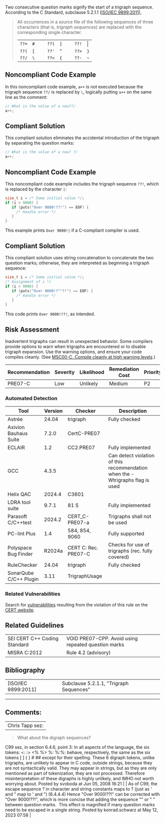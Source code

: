 Two consecutive question marks signify the start of a trigraph sequence. According to the C Standard, subclause 5.2.1.1 \[[ISO/IEC 9899:2011](AA.-Bibliography_87152170.html#AA.Bibliography-ISO-IEC9899-2011)\],
> All occurrences in a source file of the following sequences of three characters (that is, *trigraph sequences*) are replaced with the corresponding single character.
>
> |       |     |     |       |     |     |       |     |
> |-------|-----|-----|-------|-----|-----|-------|-----|
> | `??=` | `#` | ` ` | `??)` | `]` | ` ` | `??!` | \|  |
> | `??(` | `[` | ` ` | `??'` | `^` | ` ` | `??>` | `}` |
> | `??/` | `\` | ` ` | `??<` | `{` | ` ` | `??-` | `~` |
>
>   

## Noncompliant Code Example
In this noncompliant code example, `a++` is not executed because the trigraph sequence `??/` is replaced by `\`, logically putting `a++` on the same line as the comment:
``` c
// What is the value of a now??/
a++;
```
## Compliant Solution
This compliant solution eliminates the accidental introduction of the trigraph by separating the question marks:
``` c
// What is the value of a now? ?/
a++;
```
## Noncompliant Code Example
This noncompliant code example includes the trigraph sequence `??!`, which is replaced by the character `|`:
``` c
size_t i = /* Some initial value */;
if (i > 9000) {
   if (puts("Over 9000!??!") == EOF) {
     /* Handle error */
   }
}
```
This example prints `Over 9000!|` if a C-compliant compiler is used.
## Compliant Solution
This compliant solution uses string concatenation to concatenate the two question marks; otherwise, they are interpreted as beginning a trigraph sequence:
``` c
size_t i = /* Some initial value */;
/* Assignment of i */
if (i > 9000) {
   if (puts("Over 9000!?""?!") == EOF) {
     /* Handle error */
   }
}
```
This code prints `Over 9000!??!`, as intended.
## Risk Assessment
Inadvertent trigraphs can result in unexpected behavior. Some compilers provide options to warn when trigraphs are encountered or to disable trigraph expansion. Use the warning options, and ensure your code compiles cleanly. (See [MSC00-C. Compile cleanly at high warning levels](MSC00-C_%20Compile%20cleanly%20at%20high%20warning%20levels).)

| Recommendation | Severity | Likelihood | Remediation Cost | Priority | Level |
| ----|----|----|----|----|----|
| PRE07-C | Low | Unlikely | Medium | P2 | L3 |

### Automated Detection

| Tool | Version | Checker | Description |
| ----|----|----|----|
| Astrée | 24.04 | trigraph | Fully checked |
| Axivion Bauhaus Suite | 7.2.0 | CertC-PRE07 |  |
| ECLAIR | 1.2 | CC2.PRE07 | Fully implemented |
| GCC | 4.3.5 |  | Can detect violation of this recommendation when the -Wtrigraphs flag is used |
| Helix QAC | 2024.4 | C3601 |  |
| LDRA tool suite | 9.7.1 | 81 S | Fully implemented |
| Parasoft C/C++test | 2024.2 | CERT_C-PRE07-a | Trigraphs shall not be used |
| PC-lint Plus | 1.4 | 584, 854, 9060 | Fully supported |
| Polyspace Bug Finder | R2024a | CERT C: Rec. PRE07-C | Checks for use of trigraphs (rec. fully covered) |
| RuleChecker | 24.04 | trigraph | Fully checked |
| SonarQube C/C++ Plugin | 3.11 | TrigraphUsage |  |

### Related Vulnerabilities
Search for [vulnerabilities](BB.-Definitions_87152273.html#BB.Definitions-vulnerability) resulting from the violation of this rule on the [CERT website](https://www.kb.cert.org/vulnotes/bymetric?searchview&query=FIELD+KEYWORDS+contains+PRE07-C).
## Related Guidelines

|  |  |
| ----|----|
| SEI CERT C++ Coding Standard | VOID PRE07-CPP. Avoid using repeated question marks |
| MISRA C:2012 | Rule 4.2 (advisory) |

## Bibliography

|  |  |
| ----|----|
| [ISO/IEC 9899:2011] | Subclause 5.2.1.1, "Trigraph Sequences" |

------------------------------------------------------------------------
[](https://wiki.sei.cmu.edu/confluence/pages/viewpage.action?pageId=87152155) [](../c/Rec_%2001_%20Preprocessor%20_PRE_) [](https://wiki.sei.cmu.edu/confluence/pages/viewpage.action?pageId=87152355)
## Comments:

|  |
| ----|
| Chris Tapp sez:
> What about the digraph sequences?

C99 sez, in section 6.4.6, point 3:
  In all aspects of the language, the six tokens:
           <:    :>    <%    %>    %:     %:%:
  behave, respectively, the same as the six tokens
           [     ]     {     }     #      ##
  except for their spelling.
These 6 digraph tokens, unlike trigraphs, are unlikely to appear in C code, outside strings, because they are not syntactically valid. They may appear in strings, but as they are only mentioned as part of tokenization, they are not processed. Therefore misinterpretation of these digraphs is highly unlikely, and IMHO not worth worrying about.
                                        Posted by svoboda at Jun 05, 2008 16:21
                                     |
| As of C99, the escape sequence \? in character and string constants maps to ? (just as \' and \" map to ' and ") (6.4.4.4)
Hence "Over 9000!??!" can be corrected with "Over 9000!?\?!", which is more concise that adding the sequence "" or " " between question marks.  This effect is magnified if many question marks need to be escaped in a single string.
                                        Posted by konrad.schwarz at May 12, 2023 07:58
                                     |

